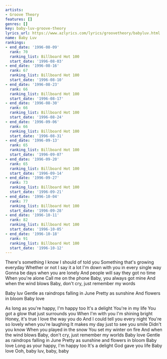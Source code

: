 ```yaml
---
artists:
- Groove Theory
features: []
genres: []
key: baby-luv-groove-theory
lyrics_url: https://www.azlyrics.com/lyrics/groovetheory/babyluv.html
name: Baby Luv
rankings:
- end_date: '1996-08-09'
  rank: 70
  ranking_list: Billboard Hot 100
  start_date: '1996-08-03'
- end_date: '1996-08-16'
  rank: 67
  ranking_list: Billboard Hot 100
  start_date: '1996-08-10'
- end_date: '1996-08-23'
  rank: 66
  ranking_list: Billboard Hot 100
  start_date: '1996-08-17'
- end_date: '1996-08-30'
  rank: 66
  ranking_list: Billboard Hot 100
  start_date: '1996-08-24'
- end_date: '1996-09-06'
  rank: 66
  ranking_list: Billboard Hot 100
  start_date: '1996-08-31'
- end_date: '1996-09-13'
  rank: 65
  ranking_list: Billboard Hot 100
  start_date: '1996-09-07'
- end_date: '1996-09-20'
  rank: 65
  ranking_list: Billboard Hot 100
  start_date: '1996-09-14'
- end_date: '1996-09-27'
  rank: 73
  ranking_list: Billboard Hot 100
  start_date: '1996-09-21'
- end_date: '1996-10-04'
  rank: 77
  ranking_list: Billboard Hot 100
  start_date: '1996-09-28'
- end_date: '1996-10-11'
  rank: 82
  ranking_list: Billboard Hot 100
  start_date: '1996-10-05'
- end_date: '1996-10-18'
  rank: 91
  ranking_list: Billboard Hot 100
  start_date: '1996-10-12'
---
```


There's something I know I should of told you
Something that's growing everyday
Whether or not
I say it a lot
I'm down with you in every single way
Gonna be days when you are lonely
And people will say they got no time
When you're alone
Call me on the phone
Baby, you always got mine
And when the wind blows
Baby, don't cry, just remember my words


Baby luv
Gentle as raindrops falling in June
Pretty as sunshine
And flowers in bloom
Baby love

As long as you're happy, I'm happy too
It's a delight
You're in my life
You got a glow that just surrounds you
When I'm with you I'm shining bright
Honey, it's true
I love the way you do
And I could tell you every night
You're so lovely when you're laughing
It makes my day just to see you smile
Didn't you know
When you played in the snow
You set my winter on fire
And when the wind blows
Baby, don't cry, just remember my worlds
Baby love
Gentle as raindrops falling in June
Pretty as sunshine and flowers in bloom
Baby love
Long as your happy, I'm happy too
It's a delight
God gave you life
Baby love
Ooh, baby luv, baby, baby





